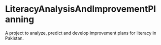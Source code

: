 # LiteracyAnalysisAndImprovementPlanning
A project to analyze, predict and develop improvement plans for literacy in Pakistan.

